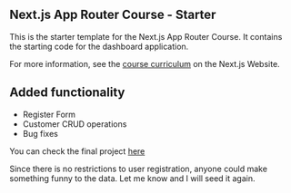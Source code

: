 ## Next.js App Router Course - Starter

This is the starter template for the Next.js App Router Course. It contains the starting code for the dashboard application.

For more information, see the [course curriculum](https://nextjs.org/learn) on the Next.js Website.

## Added functionality

- Register Form
- Customer CRUD operations
- Bug fixes

You can check the final project [here](https://nextjs-dashboard-green-three-61.vercel.app)

Since there is no restrictions to user registration, anyone could make something funny to the data. Let me know and I will seed it again.
